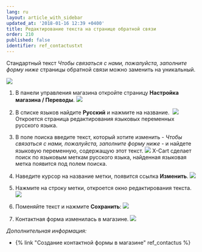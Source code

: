 ```yaml
---
lang: ru
layout: article_with_sidebar
updated_at: '2018-01-16 12:39 +0400'
title: Редактирование текста на странице обратной связи
order: 210
published: false
identifier: ref_contactustxt
---
```

Cтандартный текст _Чтобы связаться с нами, пожалуйста, заполните форму ниже_ страницы обратной связи можно заменить на уникальный.

![]({{site.baseurl}}/attachments/7505762/8716737.png)


1.  В панели управления магазина откройте страницу **Настройка магазина / Переводы**.
    ![]({{site.baseurl}}/attachments/7505762/8716728.png)
2.  В списке языков найдите **Русский** и нажмите на название. 
    ![]({{site.baseurl}}/attachments/7505762/8716729.png)
    Откроется страница редактирования языковых переменных русского языка.
3.  В поле поиска введите текст, который хотите изменить - _Чтобы связаться с нами, пожалуйста, заполните форму ниже_ -  и найдете языковую переменную, содержащую этот текст.
    ![]({{site.baseurl}}/attachments/7505762/8716730.png)
    X-Cart сделает поиск по языковым меткам русского языка, найденная языковая метка появится под полем поиска.
4.  Наведите курсор на название метки, появится ссылка **Изменить**.
    ![]({{site.baseurl}}/attachments/7505762/8716733.png)
5.  Нажмите на строку метки, откроется окно редактирования текста.
    ![]({{site.baseurl}}/attachments/7505762/8716734.png)

6.  Поменяйте текст и нажмите **Сохранить**:
    ![]({{site.baseurl}}/attachments/7505762/8716735.png)
7.  Контактная форма изменилась в магазине.
    ![]({{site.baseurl}}/attachments/7505762/8716736.png)

_Дополнительная информация:_

*   {% link "Создание контактной формы в магазине" ref_contactus %}
